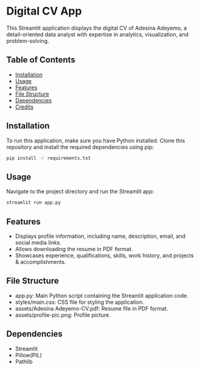 # Digital CV App

This Streamlit application displays the digital CV of Adesina Adeyemo, a detail-oriented data analyst with expertise in analytics, visualization, and problem-solving.

## Table of Contents

- [Installation](#installation)
- [Usage](#usage)
- [Features](#features)
- [File Structure](#file-structure)
- [Dependencies](#dependencies)
- [Credits](#credits)

## Installation

To run this application, make sure you have Python installed. Clone this repository and install the required dependencies using pip:

```bash
pip install -r requirements.txt
```
## Usage
Navigate to the project directory and run the Streamlit app:

```bash
streamlit run app.py
```

## Features
- Displays profile information, including name, description, email, and social media links.
- Allows downloading the resume in PDF format.
- Showcases experience, qualifications, skills, work history, and projects & accomplishments.

## File Structure
- app.py: Main Python script containing the Streamlit application code.
- styles/main.css: CSS file for styling the application.
- assets/Adesina Adeyemo-CV.pdf: Resume file in PDF format.
- assets/profile-pic.png: Profile picture.

## Dependencies
- Streamlit
- Pillow(PIL)
- Pathlib
